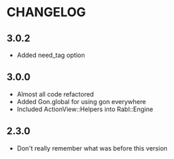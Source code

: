 # CHANGELOG

## 3.0.2

  * Added need_tag option

## 3.0.0

  * Almost all code refactored
  * Added Gon.global for using gon everywhere
  * Included ActionView::Helpers into Rabl::Engine

## 2.3.0

  * Don't really remember what was before this version
